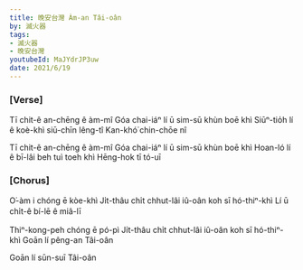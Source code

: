 ```yaml
---
title: 晚安台灣 Àm-an Tâi-oân
by: 滅火器
tags:
- 滅火器
- 晚安台灣
youtubeId: MaJYdrJP3uw
date: 2021/6/19
---
```


### [Verse]

Tī chit-ê an-chēng ê àm-mî
Góa chai-iáⁿ lí ū sim-sū khùn boē khì
Siūⁿ-tio̍h lí ê koè-khì siū-chīn lêng-tî
Kan-khó͘ chin-chōe nî

Tī chit-ê an-chēng ê àm-mî
Góa chai-iáⁿ lí ū sim-sū khùn boē khì
Hoan-ló lí ê bī-lâi beh tuì toeh khì
Hēng-hok tī tó-uī

### [Chorus]

O͘-àm i chóng ē kòe-khì
Ji̍t-thâu chi̍t chhut-lâi iû-oân koh sī hó-thiⁿ-khì
Lí ū chi̍t-ê bí-lē ê miâ-lī

Thiⁿ-kong-peh chóng ē pó-pì
Ji̍t-thâu chi̍t chhut-lâi iû-oân koh sī hó-thiⁿ-khì
Goān lí pêng-an Tâi-oân

Goān lí sūn-suī Tâi-oân
